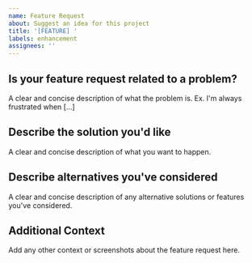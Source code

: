 ```yaml
---
name: Feature Request
about: Suggest an idea for this project
title: '[FEATURE] '
labels: enhancement
assignees: ''
---
```


## Is your feature request related to a problem?

A clear and concise description of what the problem is. Ex. I'm always frustrated when [...]

## Describe the solution you'd like

A clear and concise description of what you want to happen.

## Describe alternatives you've considered

A clear and concise description of any alternative solutions or features you've considered.

## Additional Context

Add any other context or screenshots about the feature request here.
